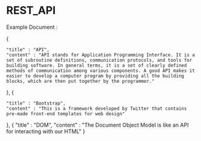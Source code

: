 # REST_API
Example Document : 

{
  
    "title" : "API",
    "content" : "API stands for Application Programming Interface. It is a set of subroutine definitions, communication protocols, and tools for building software. In general terms, it is a set of clearly defined methods of communication among various components. A good API makes it easier to develop a computer program by providing all the building blocks, which are then put together by the programmer."
},
{
 
    "title" : "Bootstrap",
    "content" : "This is a framework developed by Twitter that contains pre-made front-end templates for web design"
},
{
    "title" : "DOM",
    "content" : "The Document Object Model is like an API for interacting with our HTML"
}
